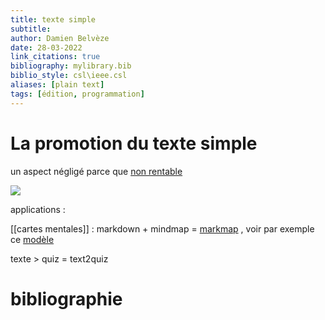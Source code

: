 ```yaml
---
title: texte simple
subtitle:
author: Damien Belvèze
date: 28-03-2022
link_citations: true
bibliography: mylibrary.bib
biblio_style: csl\ieee.csl
aliases: [plain text]
tags: [édition, programmation]
---
```



# La promotion du texte simple

un aspect négligé parce que [non rentable](https://www.arthurperret.fr/veille/2022-02-09-de-l-importance-de-vendre-le-format-texte.html)

![](plain_text.png)

applications : 

[[cartes mentales]] : markdown + mindmap = [markmap](https://markmap.js.org/) , voir par exemple ce [modèle](https://gist.github.com/eyssette/11cfb40e0a9a52804c6c5528121ada25)

texte > quiz = text2quiz


# bibliographie


